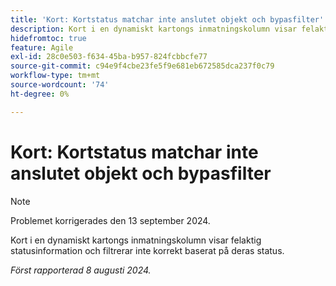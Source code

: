 ```yaml
---
title: 'Kort: Kortstatus matchar inte anslutet objekt och bypasfilter'
description: Kort i en dynamiskt kartongs inmatningskolumn visar felaktig statusinformation och filtrerar inte korrekt baserat på deras status.
hidefromtoc: true
feature: Agile
exl-id: 28c0e503-f634-45ba-b957-824fcbbcfe77
source-git-commit: c94e9f4cbe23fe5f9e681eb672585dca237f0c79
workflow-type: tm+mt
source-wordcount: '74'
ht-degree: 0%

---
```


# Kort: Kortstatus matchar inte anslutet objekt och bypasfilter

>[!NOTE]
>
>Problemet korrigerades den 13 september 2024.

Kort i en dynamiskt kartongs inmatningskolumn visar felaktig statusinformation och filtrerar inte korrekt baserat på deras status.

_Först rapporterad 8 augusti 2024._
